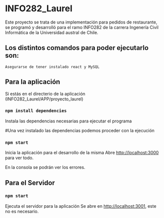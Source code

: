 # INFO282_Laurel

Este proyecto se trata de una implementación para pedidos de restaurante, se programó y desarrolló para el ramo INFO282 de la carrera Ingenería Civil Informática de la Universidad austral de Chile.

## Los distintos comandos para poder ejecutarlo son:
`Asegurarse de tener instalado react y MySQL`

## Para la aplicación
Si estás en el directerio de la aplicación (INFO282_Laurel/APP/proyecto_laurel)

### `npm install dependencies`

Instala las dependencias necesarias para ejecutar el programa

#Una vez instalado las dependencias podemos proceder con la ejecución

### `npm start`

Inicia la aplicación para el desarrollo de la misma
Abre [http://localhost:3000](http://localhost:3000) para ver todo.

En la consola se podrán ver los errores.

## Para el Servidor

### `npm start`

Ejecuta el servidor para la aplicación
Se abre en  [http://localhost:3001](http://localhost:3001), este no es necesario.
